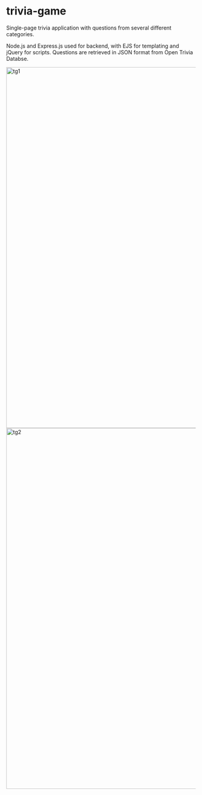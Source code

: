 # trivia-game
Single-page trivia application with questions from several different categories.

Node.js and Express.js used for backend, with EJS for templating and jQuery for scripts.
Questions are retrieved in JSON format from Open Trivia Databse.

<img width="958" alt="tg1" src="https://user-images.githubusercontent.com/68671581/177435965-ca244f34-9bfd-4f72-b445-cac066d552c9.png">

<img width="958" alt="tg2" src="https://user-images.githubusercontent.com/68671581/177435978-d04dc29e-3c06-4e75-88a0-f5e6b3604459.png">

